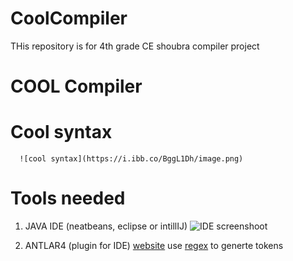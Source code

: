 # CoolCompiler
THis repository is for 4th grade CE shoubra compiler  project

# COOL Compiler

# Cool syntax
      ![cool syntax](https://i.ibb.co/BggL1Dh/image.png)
     
# Tools needed
  1. JAVA IDE (neatbeans, eclipse or intillIJ)
    ![IDE screenshoot](https://i.ibb.co/3mdwqWX/image.png)
    
  2. ANTLAR4 (plugin for IDE) 
    [website](https://www.antlr.org/)
    use [regex](https://regexr.com/) to generte tokens 
   
  
    
